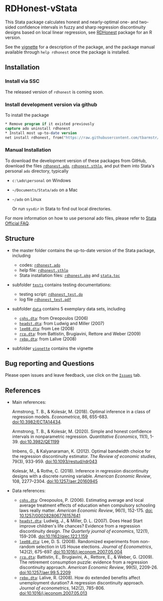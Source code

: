 # RDHonest-vStata

This Stata package calculates honest and nearly-optimal one- and two-sided confidence intervals in fuzzy and sharp regression discontinuity designs based on local linear regression, see [RDHonest](https://github.com/kolesarm/RDHonest) package for an R version.

See the [vignette](https://tbarmstr.github.io/RDHonest-vStata/vignette/rdhonest_stata_vignette.html) for a description of the package, and the package manual available through `help rdhonest` once the package is installed.

## Installation

### Install via SSC

The released version of `rdhonest` is coming soon.

### Install development version via github

To install the package

```stata
* Remove program if it existed previously
capture ado uninstall rdhonest
* Install most up-to-date version
net install rdhonest, from("https://raw.githubusercontent.com/tbarmstr/RDHonest-vStata/master/")
```

### Manual Installation

To download the development version of these packages from GitHub, download the files
[`rdhonest.ado`](https://github.com/tbarmstr/RDHonest-vStata/blob/main/rdhonest.ado), [`rdhonest.sthlp`](https://github.com/tbarmstr/RDHonest-vStata/blob/main/rdhonest.sthlp), and put them into Stata's personal `ado` directory,
typically

- `c:\ado\personal` on Windows
- `~/Documents/Stata/ado` on a Mac
- `~/ado` on Linux
  
  Or run `sysdir` in Stata to find out local directories.

For more information on how to use personal ado files, please refer to [Stata Official FAQ](https://www.stata.com/support/faqs/programming/personal-ado-directory/).

## Structure

- the master folder contains the up-to-date version of the Stata package, including
  - codes: [`rdhonest.ado`](https://github.com/tbarmstr/RDHonest-vStata/blob/main/rdhonest.ado)
  - help file: [`rdhonest.sthlp`](https://github.com/tbarmstr/RDHonest-vStata/blob/main/rdhonest.sthlp)
  - Stata installation files: [`rdhonest.pkg`](https://github.com/tbarmstr/RDHonest-vStata/blob/main/rdhonest.pkg) and [`stata.toc`](https://github.com/tbarmstr/RDHonest-vStata/blob/main/stata.toc)

- subfolder [`tests`](https://github.com/tbarmstr/RDHonest-vStata/tree/main/tests) contains testing documentations:
  - testing script: [`rdhonest_test.do`](https://github.com/tbarmstr/RDHonest-vStata/blob/main/tests/rdhonest_test.do)
  - log file [`rdhonest_test.pdf`](https://github.com/tbarmstr/RDHonest-vStata/blob/main/tests/rdhonest_test.log)

- subfolder [`data`](https://github.com/tbarmstr/RDHonest-vStata/tree/main/data) contains 5 exemplary data sets, including
  - [`cghs.dta`](https://github.com/tbarmstr/RDHonest-vStata/blob/main/data/cghs.dta): from Oreopoulos (2006)
  - [`headst.dta`](https://github.com/tbarmstr/RDHonest-vStata/blob/main/data/headst.dta): from Ludwig and Miller (2007)
  - [`lee08.dta`](https://github.com/tbarmstr/RDHonest-vStata/blob/main/data/lee08.dta): from Lee (2008)
  - [`rcp.dta`](https://github.com/tbarmstr/RDHonest-vStata/blob/main/data/rcp.dta): from Battistin, Brugiavini, Rettore and Weber (2009)
  - [`rebp.dta`](https://github.com/tbarmstr/RDHonest-vStata/blob/main/data/rebp.dta): from Lalive (2008)
  
- subfolder [`vignette`](https://github.com/tbarmstr/RDHonest-vStata/tree/main/vignette) contains the vignette

## Bug reporting and Questions

Please open issues and leave feedback, use click on the [`Issues`](https://github.com/tbarmstr/RDHonest-vStata/issues) tab.

## References

- Main references:

  Armstrong, T. B., & Kolesár, M. (2018). Optimal inference in a class of regression models. *Econometrica*, 86, 655-683. [doi:10.3982/ECTA14434](https://doi.org/10.3982/ECTA14434).

  Armstrong, T. B., & Kolesár, M. (2020). Simple and honest confidence intervals in nonparametric regression. *Quantitative Economics*, 11(1), 1-39. [doi:10.3982/QE1199](https://doi.org/10.3982/QE1199)

  Imbens, G., & Kalyanaraman, K. (2012). Optimal bandwidth choice for the regression discontinuity estimator. *The Review of economic studies*, 79(3), 933-959. [doi:10.1093/restud/rdr043](https://doi.org/10.1093/restud/rdr043)

  Kolesár, M., & Rothe, C. (2018). Inference in regression discontinuity designs with a discrete running variable. *American Economic Review*, 108, 2277–2304. [doi:10.1257/aer.20160945](https://www.aeaweb.org/articles?id=10.1257/aer.20160945)

- Data references:
  - [`cghs.dta`](data/cghs.dta): Oreopoulos, P. (2006). Estimating average and local average treatment effects of education when compulsory schooling laws really matter. *American Economic Review*, 96(1), 152-175. [doi: 10.1257/000282806776157641](https://www.aeaweb.org/articles?id=10.1257/000282806776157641)
  - [`headst.dta`](data/headst.dta): Ludwig, J., & Miller, D. L. (2007). Does Head Start improve children's life chances? Evidence from a regression discontinuity design. *The Quarterly journal of economics*, 122(1), 159-208. [doi:10.1162/qjec.122.1.159](https://doi.org/10.1162/qjec.122.1.159)
  - [`lee08.dta`](data/lee08.dta): Lee, D. S. (2008). Randomized experiments from non-random selection in US House elections. *Journal of Econometrics*, 142(2), 675-697. [doi:10.1016/j.jeconom.2007.05.004](https://doi.org/10.1016/j.jeconom.2007.05.004)
  - [`rcp.dta`](data/rcp.dta): Battistin, E., Brugiavini, A., Rettore, E., & Weber, G. (2009). The retirement consumption puzzle: evidence from a regression discontinuity approach. *American Economic Review*, 99(5), 2209-26. [doi:10.1257/aer.99.5.2209](https://www.aeaweb.org/articles?id=10.1257/aer.99.5.2209)
  - [`rebp.dta`](data/rebp.dta): Lalive, R. (2008). How do extended benefits affect unemployment duration? A regression discontinuity approach. *Journal of econometrics*, 142(2), 785-806. [doi:10.1016/j.jeconom.2007.05.013](https://doi.org/10.1016/j.jeconom.2007.05.013)
  
